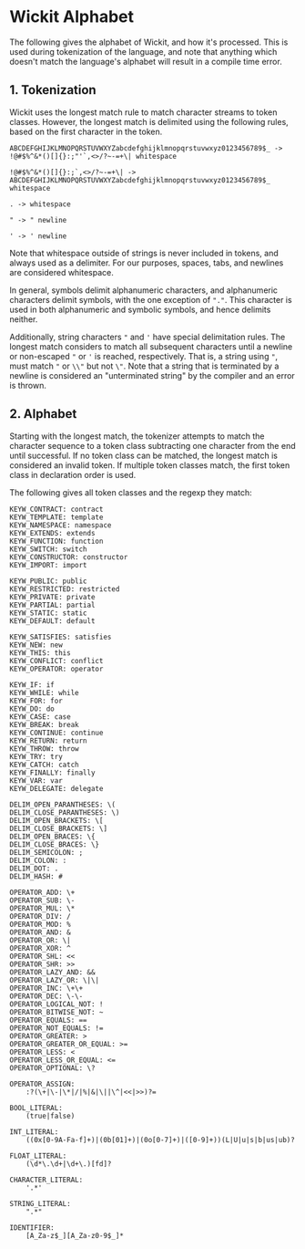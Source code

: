 
# Wickit Alphabet

The following gives the alphabet of Wickit, and how it's processed. This is used during tokenization of the language, and note that anything which doesn't match the language's alphabet will result in a compile time error.

## 1. Tokenization

Wickit uses the longest match rule to match character streams to token classes. However, the longest match is delimited using the following rules, based on the first character in the token.

```
ABCDEFGHIJKLMNOPQRSTUVWXYZabcdefghijklmnopqrstuvwxyz0123456789$_ -> !@#$%^&*()[]{}:;"'`,<>/?~-=+\| whitespace

!@#$%^&*()[]{}:;`,<>/?~-=+\| -> ABCDEFGHIJKLMNOPQRSTUVWXYZabcdefghijklmnopqrstuvwxyz0123456789$_ whitespace

. -> whitespace

" -> " newline

' -> ' newline
```

Note that whitespace outside of strings is never included in tokens, and always used as a delimiter. For our purposes, spaces, tabs, and newlines are considered whitespace.

In general, symbols delimit alphanumeric characters, and alphanumeric characters delimit symbols, with the one exception of `"."`. This character is used in both alphanumeric and symbolic symbols, and hence delimits neither.

Additionally, string characters `"` and `'` have special delimitation rules. The longest match considers to match all subsequent characters until a newline or non-escaped `"` or `'` is reached, respectively. That is, a string using `"`, must match `"` or `\\"` but not `\"`. Note that a string that is terminated by a newline is considered an "unterminated string" by the compiler and an error is thrown.

## 2. Alphabet

Starting with the longest match, the tokenizer attempts to match the character sequence to a token class subtracting one character from the end until successful. If no token class can be matched, the longest match is considered an invalid token. If multiple token classes match, the first token class in declaration order is used.

The following gives all token classes and the regexp they match:

```
KEYW_CONTRACT: contract
KEYW_TEMPLATE: template
KEYW_NAMESPACE: namespace
KEYW_EXTENDS: extends
KEYW_FUNCTION: function
KEYW_SWITCH: switch
KEYW_CONSTRUCTOR: constructor
KEYW_IMPORT: import

KEYW_PUBLIC: public
KEYW_RESTRICTED: restricted
KEYW_PRIVATE: private
KEYW_PARTIAL: partial
KEYW_STATIC: static
KEYW_DEFAULT: default

KEYW_SATISFIES: satisfies
KEYW_NEW: new
KEYW_THIS: this
KEYW_CONFLICT: conflict
KEYW_OPERATOR: operator

KEYW_IF: if
KEYW_WHILE: while
KEYW_FOR: for
KEYW_DO: do
KEYW_CASE: case
KEYW_BREAK: break
KEYW_CONTINUE: continue
KEYW_RETURN: return
KEYW_THROW: throw
KEYW_TRY: try
KEYW_CATCH: catch
KEYW_FINALLY: finally
KEYW_VAR: var
KEYW_DELEGATE: delegate

DELIM_OPEN_PARANTHESES: \(
DELIM_CLOSE_PARANTHESES: \)
DELIM_OPEN_BRACKETS: \[
DELIM_CLOSE_BRACKETS: \]
DELIM_OPEN_BRACES: \{
DELIM_CLOSE_BRACES: \}
DELIM_SEMICOLON: ;
DELIM_COLON: :
DELIM_DOT: .
DELIM_HASH: #

OPERATOR_ADD: \+
OPERATOR_SUB: \-
OPERATOR_MUL: \*
OPERATOR_DIV: /
OPERATOR_MOD: %
OPERATOR_AND: &
OPERATOR_OR: \|
OPERATOR_XOR: ^
OPERATOR_SHL: <<
OPERATOR_SHR: >>
OPERATOR_LAZY_AND: &&
OPERATOR_LAZY_OR: \|\|
OPERATOR_INC: \+\+
OPERATOR_DEC: \-\-
OPERATOR_LOGICAL_NOT: !
OPERATOR_BITWISE_NOT: ~
OPERATOR_EQUALS: ==
OPERATOR_NOT_EQUALS: !=
OPERATOR_GREATER: >
OPERATOR_GREATER_OR_EQUAL: >=
OPERATOR_LESS: <
OPERATOR_LESS_OR_EQUAL: <=
OPERATOR_OPTIONAL: \?

OPERATOR_ASSIGN:
    :?(\+|\-|\*|/|%|&|\||\^|<<|>>)?=

BOOL_LITERAL:
    (true|false)

INT_LITERAL:
    ((0x[0-9A-Fa-f]+)|(0b[01]+)|(0o[0-7]+)|([0-9]+))(L|U|u|s|b|us|ub)?

FLOAT_LITERAL:
    (\d*\.\d+|\d+\.)[fd]?

CHARACTER_LITERAL:
    '.*'

STRING_LITERAL:
    ".*"

IDENTIFIER:
    [A_Za-z$_][A_Za-z0-9$_]*
```
